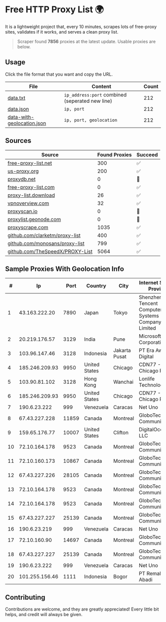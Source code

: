 
# Free HTTP Proxy List 🌍

It is a lightweight project that, every 10 minutes, scrapes lots of free-proxy sites, validates if it works, and serves a clean proxy list.


> Scraper found **7856** proxies at the latest update. Usable proxies are below.

## Usage

Click the file format that you want and copy the URL.


|File|Content|Count|
|----|-------|-----|
|[data.txt](https://raw.githubusercontent.com/themiralay/Proxy-List-World/master/data.txt)|`ip_address:port` combined (seperated new line)|212|
|[data.json](https://raw.githubusercontent.com/themiralay/Proxy-List-World/master/data.json)|`ip, port`|212|
|[data-with-geolocation.json](https://raw.githubusercontent.com/themiralay/Proxy-List-World/master/data-with-geolocation.json)|`ip, port, geolocation`|212|

## Sources

|Source|Found Proxies|Succeed|
|------|-------------|-------|
|[free-proxy-list.net](https://free-proxy-list.net)|300|✅|
|[us-proxy.org](https://www.us-proxy.org)|200|✅|
|[proxydb.net](http://proxydb.net)|0|🚫|
|[free-proxy-list.com](https://free-proxy-list.com/?page=&port=&type%5B%5D=http&type%5B%5D=https&up_time=0&search=Search)|0|✅|
|[proxy-list.download](https://www.proxy-list.download/HTTP)|26|✅|
|[vpnoverview.com](https://vpnoverview.com/privacy/anonymous-browsing/free-proxy-servers)|32|✅|
|[proxyscan.io](https://www.proxyscan.io)|0|🚫|
|[proxylist.geonode.com](https://proxylist.geonode.com/api/proxy-list?limit=300&page=1&sort_by=lastChecked&sort_type=desc&protocols=http,https)|0|🚫|
|[proxyscrape.com](https://api.proxyscrape.com/v2/?request=displayproxies&protocol=http&timeout=10000&country=all&ssl=all&anonymity=all)|1035|✅|
|[github.com/clarketm/proxy-list](https://raw.githubusercontent.com/clarketm/proxy-list/master/proxy-list-raw.txt)|400|✅|
|[github.com/monosans/proxy-list](https://raw.githubusercontent.com/monosans/proxy-list/main/proxies/http.txt)|799|✅|
|[github.com/TheSpeedX/PROXY-List](https://raw.githubusercontent.com/TheSpeedX/PROXY-List/master/http.txt)|5064|✅|


## Sample Proxies With Geolocation Info

|#|Ip|Port|Country|City|Internet Service Provider|
|-|--|----|-------|----|-------------------------|
|1|43.163.222.20|7890|Japan|Tokyo|Shenzhen Tencent Computer Systems Company Limited|
|2|20.219.176.57|3129|India|Pune|Microsoft Corporation|
|3|103.96.147.46|3128|Indonesia|Jakarta Pusat|PT Era Awan Digital|
|4|185.246.209.93|9950|United States|Chicago|CDN77 - Chicago POP II|
|5|103.90.81.102|3128|Hong Kong|Wanchai|Lonlife Technology Co.|
|6|185.246.209.93|9950|United States|Chicago|CDN77 - Chicago POP II|
|7|190.6.23.222|999|Venezuela|Caracas|Net Uno|
|8|67.43.227.228|11859|Canada|Montreal|GloboTech Communications|
|9|159.65.176.77|10007|United States|Clifton|DigitalOcean, LLC|
|10|72.10.164.178|9523|Canada|Montreal|GloboTech Communications|
|11|72.10.160.173|10867|Canada|Montreal|GloboTech Communications|
|12|67.43.227.226|28105|Canada|Montreal|GloboTech Communications|
|13|72.10.164.178|9523|Canada|Montreal|GloboTech Communications|
|14|72.10.164.178|9523|Canada|Montreal|GloboTech Communications|
|15|67.43.227.227|25139|Canada|Montreal|GloboTech Communications|
|16|190.6.23.219|999|Venezuela|Caracas|Net Uno|
|17|72.10.160.90|14697|Canada|Montreal|GloboTech Communications|
|18|67.43.227.227|25139|Canada|Montreal|GloboTech Communications|
|19|190.6.23.222|999|Venezuela|Caracas|Net Uno|
|20|101.255.156.46|1111|Indonesia|Bogor|PT Remala Abadi|



## Contributing

Contributions are welcome, and they are greatly appreciated! Every
little bit helps, and credit will always be given.

